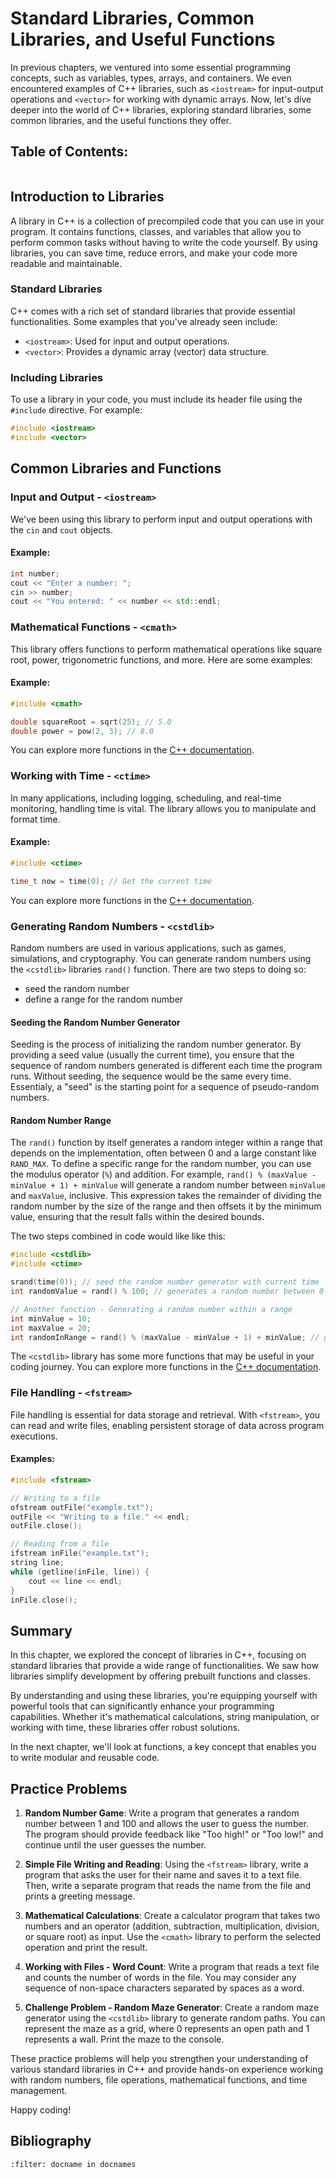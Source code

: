 # Standard Libraries, Common Libraries, and Useful Functions
In previous chapters, we ventured into some essential programming concepts, such as variables, types, arrays, and containers. We even encountered examples of C++ libraries, such as `<iostream>` for input-output operations and `<vector>` for working with dynamic arrays. Now, let's dive deeper into the world of C++ libraries, exploring standard libraries, some common libraries, and the useful functions they offer.

## Table of Contents:
```{contents}
```

## Introduction to Libraries

A library in C++ is a collection of precompiled code that you can use in your program. It contains functions, classes, and variables that allow you to perform common tasks without having to write the code yourself. By using libraries, you can save time, reduce errors, and make your code more readable and maintainable.

### Standard Libraries

C++ comes with a rich set of standard libraries that provide essential functionalities. Some examples that you've already seen include:

- `<iostream>`: Used for input and output operations.
- `<vector>`: Provides a dynamic array (vector) data structure.

### Including Libraries

To use a library in your code, you must include its header file using the `#include` directive. For example:

```c++
#include <iostream>
#include <vector>
```

## Common Libraries and Functions

### Input and Output - `<iostream>`

We've been using this library to perform input and output operations with the `cin` and `cout` objects.

#### Example:
```c++
int number;
cout << "Enter a number: ";
cin >> number;
cout << "You entered: " << number << std::endl;
```

### Mathematical Functions - `<cmath>`

This library offers functions to perform mathematical operations like square root, power, trigonometric functions, and more. Here are some examples:

#### Example:
```c++
#include <cmath>

double squareRoot = sqrt(25); // 5.0
double power = pow(2, 3); // 8.0
```

You can explore more functions in the [C++ documentation](https://cplusplus.com/reference/cmath/).

### Working with Time - `<ctime>`

In many applications, including logging, scheduling, and real-time monitoring, handling time is vital. The <ctime> library allows you to manipulate and format time.

#### Example:
```c++
#include <ctime>

time_t now = time(0); // Get the current time
```

You can explore more functions in the [C++ documentation](https://cplusplus.com/reference/cmath/).

### Generating Random Numbers - `<cstdlib>`

Random numbers are used in various applications, such as games, simulations, and cryptography. You can generate random numbers using the `<cstdlib>` libraries `rand()` function. There are two steps to doing so:
- seed the random number
- define a range for the random number

#### Seeding the Random Number Generator
Seeding is the process of initializing the random number generator. By providing a seed value (usually the current time), you ensure that the sequence of random numbers generated is different each time the program runs. Without seeding, the sequence would be the same every time. Essentialy, a "seed" is the starting point for a sequence of pseudo-random numbers.

#### Random Number Range
The `rand()` function by itself generates a random integer within a range that depends on the implementation, often between 0 and a large constant like `RAND_MAX`. To define a specific range for the random number, you can use the modulus operator (`%`) and addition. For example, `rand() % (maxValue - minValue + 1) + minValue` will generate a random number between `minValue` and `maxValue`, inclusive. This expression takes the remainder of dividing the random number by the size of the range and then offsets it by the minimum value, ensuring that the result falls within the desired bounds.

The two steps combined in code would like like this:
```c++
#include <cstdlib>
#include <ctime>

srand(time(0)); // seed the random number generator with current time
int randomValue = rand() % 100; // generates a random number between 0 and 99

// Another function - Generating a random number within a range
int minValue = 10;
int maxValue = 20;
int randomInRange = rand() % (maxValue - minValue + 1) + minValue; // generates a random number between 10 and 20

```
The `<cstdlib>` library has some more functions that may be useful in your coding journey. 
You can explore more functions in the [C++ documentation](https://cplusplus.com/reference/cstdlib/).

### File Handling - `<fstream>`

File handling is essential for data storage and retrieval. With `<fstream>`, you can read and write files, enabling persistent storage of data across program executions.

#### Examples:
```c++
#include <fstream>

// Writing to a file
ofstream outFile("example.txt");
outFile << "Writing to a file." << endl;
outFile.close();

// Reading from a file
ifstream inFile("example.txt");
string line;
while (getline(inFile, line)) {
    cout << line << endl;
}
inFile.close();
```


## Summary

In this chapter, we explored the concept of libraries in C++, focusing on standard libraries that provide a wide range of functionalities. We saw how libraries simplify development by offering prebuilt functions and classes.

By understanding and using these libraries, you're equipping yourself with powerful tools that can significantly enhance your programming capabilities. Whether it's mathematical calculations, string manipulation, or working with time, these libraries offer robust solutions.

In the next chapter, we'll look at functions, a key concept that enables you to write modular and reusable code.


## Practice Problems

1. **Random Number Game**: Write a program that generates a random number between 1 and 100 and allows the user to guess the number. The program should provide feedback like "Too high!" or "Too low!" and continue until the user guesses the number.

2. **Simple File Writing and Reading**: Using the `<fstream>` library, write a program that asks the user for their name and saves it to a text file. Then, write a separate program that reads the name from the file and prints a greeting message.

3. **Mathematical Calculations**: Create a calculator program that takes two numbers and an operator (addition, subtraction, multiplication, division, or square root) as input. Use the `<cmath>` library to perform the selected operation and print the result.


4. **Working with Files - Word Count**: Write a program that reads a text file and counts the number of words in the file. You may consider any sequence of non-space characters separated by spaces as a word.


5. **Challenge Problem - Random Maze Generator**: Create a random maze generator using the `<cstdlib>` library to generate random paths. You can represent the maze as a grid, where 0 represents an open path and 1 represents a wall. Print the maze to the console.

These practice problems will help you strengthen your understanding of various standard libraries in C++ and provide hands-on experience working with random numbers, file operations, mathematical functions, and time management.

Happy coding!



## Bibliography
```{bibliography}
:filter: docname in docnames
```
 